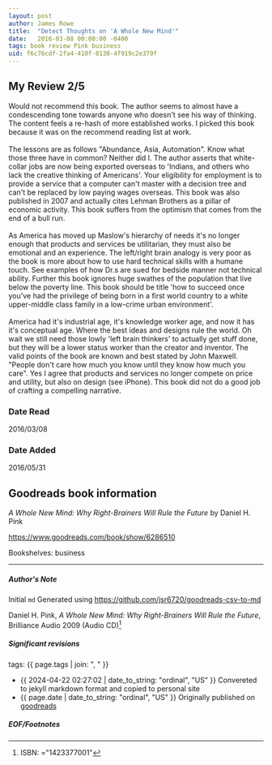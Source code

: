 ```yaml
---
layout: post
author: James Rowe
title:  "Detect Thoughts on 'A Whole New Mind'"
date:   2016-03-08 00:00:00 -0400
tags: book review Pink business
uid: f6c76cdf-2fa4-410f-8130-4f919c2e379f
---
```


<!-- highly dependent on how you personally use jekyll templates, and how you want this to show up -->
<!-- escape any jekyll keys with double brackets -->

## My Review 2/5

Would not recommend this book. The author seems to almost have a condescending tone towards anyone who doesn't see his way of thinking. The content feels a re-hash of more established works. I picked this book because it was on the recommend reading list at work. <br/><br/>The lessons are as follows "Abundance, Asia, Automation". Know what those three have in common? Neither did I. The author asserts that white-collar jobs are now being exported overseas to 'Indians, and others who lack the creative thinking of Americans'. Your eligibility for employment is to provide a service that a computer can't master with a decision tree and can't be replaced by low paying wages overseas. This book was also published in 2007 and actually cites Lehman Brothers as a pillar of economic activity. This book suffers from the optimism that comes from the end of a bull run.<br/><br/>As America has moved up Maslow's hierarchy of needs it's no longer enough that products and services be utilitarian, they must also be emotional and an experience. The left/right brain analogy is very poor as the book is more about how to use hard technical skills with a humane touch. See examples of how Dr.s are sued for bedside manner not technical ability. Further this book ignores huge swathes of the population that live below the poverty line. This book should be title 'how to succeed once you've had the privilege of being born in a first world country to a white upper-middle class family in a low-crime urban environment'.<br/><br/>America had it's industrial age, it's knowledge worker age, and now it has it's conceptual age. Where the best ideas and designs rule the world. Oh wait we still need those lowly 'left brain thinkers' to actually get stuff done, but they will be a lower status worker than the creator and inventor. The valid points of the book are known and best stated by John Maxwell. "People don't care how much you know until they know how much you care". Yes I agree that products and services no longer compete on price and utility, but also on design (see iPhone). This book did not do a good job of crafting a compelling narrative.

### Date Read
2016/03/08

### Date Added
2016/05/31

## Goodreads book information

*A Whole New Mind: Why Right-Brainers Will Rule the Future* by Daniel H. Pink

https://www.goodreads.com/book/show/6286510

Bookshelves: business

---

##### Author's Note

Initial `md` Generated using https://github.com/jsr6720/goodreads-csv-to-md

Daniel H. Pink, *A Whole New Mind: Why Right-Brainers Will Rule the Future*,  Brilliance Audio 2009 (Audio CD)[^1]

##### Significant revisions

tags: {{ page.tags | join: ", " }} <!-- todo move this somewhere -->

- {{ 2024-04-22 02:27:02 | date_to_string: "ordinal", "US" }} Convereted to jekyll markdown format and copied to personal site
- {{ page.date | date_to_string: "ordinal", "US" }} Originally published on [goodreads](https://www.goodreads.com)

##### EOF/Footnotes

[^1]: ISBN: ="1423377001"